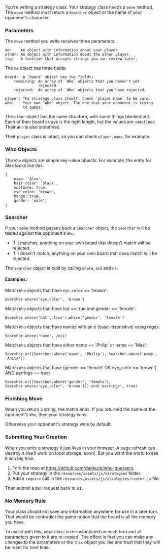 
You're writing a strategy class. Your strategy class needs a `move` method. The `move` method must return a `Searcher` object or the name of your opponent's character.

### Parameters

The `move` method you write receives three parameters:

```
me:    An object with information about your player.
other: An object with information about the other player.
log:   A function that accepts strings you can review later.
```

The `me` object has three fields:

```
board:  A `Board` object has two fields:
    remaining: An array of `Who` objects that you haven't yet
               rejected.
    rejected:  An array of `Who` objects that you have rejected.

player: The strategy class itself. Check `player.name` to be sure.
who:    Your own `Who` object. The one that your opponent is trying 
        to guess.
```

The `other` object has the same structure, with some things blanked out. Each of their board arrays is the right length, but the values are `undefined`. Their `Who` is also undefined. 

Their `player` class is intact, so you can check `player.name`, for example.

### Who Objects

The `Who` objects are simple key-value objects. For example, the entry for Alex looks like this:

```
{
    name: 'Alex',
    hair_color: 'black',
    mustache: true,
    eye_color: 'brown',
    bangs: true,
    gender: 'male',
}
```

### Searcher

If your `move` method passes back a `Searcher` object, the `Searcher` will be tested against the opponent's `Who`.

* If it matches, anything on your own board that doesn't match will be rejected.
* If it doesn't match, anything on your own board that does match will be rejected.

The `Searcher` object is built by calling `where`, `and` and `or`. 

#### Examples:

Match `Who` objects that have `eye_color` == 'brown':
```
Searcher.where('eye_color', 'brown')
```

Match `Who` objects that have hat == true and gender == 'female':
```
Searcher.where('hat', true').where('gender', 'female')
```

Match `Who` objects that have names with an e (case-insensitive) using regex:
```
Searcher.where('name', /e/i)
```

Match `Who` objects that have either name == 'Philip' or name == 'Max':
```
Searcher.or([Searcher.where('name', 'Philip'), Searcher.where('name', 'Anita'])
```

Match `Who` objects that have (gender == 'female' OR eye_color == 'brown') AND earrings == true:
```
Searcher.or([Searcher.where('gender', 'female'), Searcher.where('eye_color', 'brown')]).and('earrings', true)
```

### Finishing Move

When you return a string, the match ends. If you returned the name of the opponent's `Who`, then your strategy wins.

Otherwise your opponent's strategy wins by default.

### Submitting Your Creation

When you write a strategy it just lives in your browser. A page refresh can destroy it (we'll work on local storage, soon). But you want the world to see it win big time.

1. Fork the repo at <a href="https://github.com/dankuck/who-guessers" target="_blank">https://github.com/dankuck/who-guessers</a>.
2. Put your strategy in the `resources/assets/js/strategies` folder.
3. Add a `require` call in the `resources/assets/js/strategies/roster.js` file.

Then submit a pull request back to us.

### No Memory Rule

Your class should not save any information anywhere for use in a later turn. That would be contradict the game notion that the board is all the memory you have.

To assist with this, your class is re-instantiated on each turn and all parameters given to it are re-copied. The effect is that you can make any changes to the parameters or the `this` object you like and trust that they will be reset for next time.
